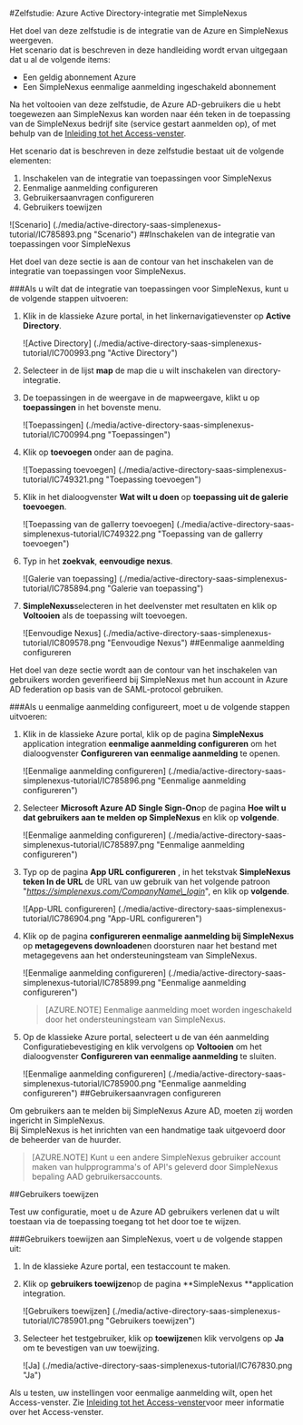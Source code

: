 <properties 
    pageTitle="Zelfstudie: Azure Active Directory-integratie met SimpleNexus | Microsoft Azure" 
    description="Meer informatie over het SimpleNexus met Azure Active Directory gebruiken voor het inschakelen van eenmalige aanmelding, geautomatiseerde provisioning en meer!" 
    services="active-directory" 
    authors="jeevansd"  
    documentationCenter="na" 
    manager="femila"/>
<tags 
    ms.service="active-directory" 
    ms.devlang="na" 
    ms.topic="article" 
    ms.tgt_pltfrm="na" 
    ms.workload="identity" 
    ms.date="09/19/2016" 
    ms.author="jeedes" />

#<a name="tutorial-azure-active-directory-integration-with-simplenexus"></a>Zelfstudie: Azure Active Directory-integratie met SimpleNexus
  
Het doel van deze zelfstudie is de integratie van de Azure en SimpleNexus weergeven.  
Het scenario dat is beschreven in deze handleiding wordt ervan uitgegaan dat u al de volgende items:

-   Een geldig abonnement Azure
-   Een SimpleNexus eenmalige aanmelding ingeschakeld abonnement
  
Na het voltooien van deze zelfstudie, de Azure AD-gebruikers die u hebt toegewezen aan SimpleNexus kan worden naar één teken in de toepassing van de SimpleNexus bedrijf site (service gestart aanmelden op), of met behulp van de [Inleiding tot het Access-venster](active-directory-saas-access-panel-introduction.md).
  
Het scenario dat is beschreven in deze zelfstudie bestaat uit de volgende elementen:

1.  Inschakelen van de integratie van toepassingen voor SimpleNexus
2.  Eenmalige aanmelding configureren
3.  Gebruikersaanvragen configureren
4.  Gebruikers toewijzen

![Scenario] (./media/active-directory-saas-simplenexus-tutorial/IC785893.png "Scenario")
##<a name="enabling-the-application-integration-for-simplenexus"></a>Inschakelen van de integratie van toepassingen voor SimpleNexus
  
Het doel van deze sectie is aan de contour van het inschakelen van de integratie van toepassingen voor SimpleNexus.

###<a name="to-enable-the-application-integration-for-simplenexus-perform-the-following-steps"></a>Als u wilt dat de integratie van toepassingen voor SimpleNexus, kunt u de volgende stappen uitvoeren:

1.  Klik in de klassieke Azure portal, in het linkernavigatievenster op **Active Directory**.

    ![Active Directory] (./media/active-directory-saas-simplenexus-tutorial/IC700993.png "Active Directory")

2.  Selecteer in de lijst **map** de map die u wilt inschakelen van directory-integratie.

3.  De toepassingen in de weergave in de mapweergave, klikt u op **toepassingen** in het bovenste menu.

    ![Toepassingen] (./media/active-directory-saas-simplenexus-tutorial/IC700994.png "Toepassingen")

4.  Klik op **toevoegen** onder aan de pagina.

    ![Toepassing toevoegen] (./media/active-directory-saas-simplenexus-tutorial/IC749321.png "Toepassing toevoegen")

5.  Klik in het dialoogvenster **Wat wilt u doen** op **toepassing uit de galerie toevoegen**.

    ![Toepassing van de gallerry toevoegen] (./media/active-directory-saas-simplenexus-tutorial/IC749322.png "Toepassing van de gallerry toevoegen")

6.  Typ in het **zoekvak**, **eenvoudige nexus**.

    ![Galerie van toepassing] (./media/active-directory-saas-simplenexus-tutorial/IC785894.png "Galerie van toepassing")

7.  **SimpleNexus**selecteren in het deelvenster met resultaten en klik op **Voltooien** als de toepassing wilt toevoegen.

    ![Eenvoudige Nexus] (./media/active-directory-saas-simplenexus-tutorial/IC809578.png "Eenvoudige Nexus")
##<a name="configuring-single-sign-on"></a>Eenmalige aanmelding configureren
  
Het doel van deze sectie wordt aan de contour van het inschakelen van gebruikers worden geverifieerd bij SimpleNexus met hun account in Azure AD federation op basis van de SAML-protocol gebruiken.

###<a name="to-configure-single-sign-on-perform-the-following-steps"></a>Als u eenmalige aanmelding configureert, moet u de volgende stappen uitvoeren:

1.  Klik in de klassieke Azure portal, klik op de pagina **SimpleNexus** application integration **eenmalige aanmelding configureren** om het dialoogvenster **Configureren van eenmalige aanmelding** te openen.

    ![Eenmalige aanmelding configureren] (./media/active-directory-saas-simplenexus-tutorial/IC785896.png "Eenmalige aanmelding configureren")

2.  Selecteer **Microsoft Azure AD Single Sign-On**op de pagina **Hoe wilt u dat gebruikers aan te melden op SimpleNexus** en klik op **volgende**.

    ![Eenmalige aanmelding configureren] (./media/active-directory-saas-simplenexus-tutorial/IC785897.png "Eenmalige aanmelding configureren")

3.  Typ op de pagina **App URL configureren** , in het tekstvak **SimpleNexus teken In de URL** de URL van uw gebruik van het volgende patroon "*https://simplenexus.com/CompanyName\_login*", en klik op **volgende**.

    ![App-URL configureren] (./media/active-directory-saas-simplenexus-tutorial/IC786904.png "App-URL configureren")

4.  Klik op de pagina **configureren eenmalige aanmelding bij SimpleNexus** op **metagegevens downloaden**en doorsturen naar het bestand met metagegevens aan het ondersteuningsteam van SimpleNexus.

    ![Eenmalige aanmelding configureren] (./media/active-directory-saas-simplenexus-tutorial/IC785899.png "Eenmalige aanmelding configureren")

    >[AZURE.NOTE] Eenmalige aanmelding moet worden ingeschakeld door het ondersteuningsteam van SimpleNexus.

5.  Op de klassieke Azure portal, selecteert u de van één aanmelding Configuratiebevestiging en klik vervolgens op **Voltooien** om het dialoogvenster **Configureren van eenmalige aanmelding** te sluiten.

    ![Eenmalige aanmelding configureren] (./media/active-directory-saas-simplenexus-tutorial/IC785900.png "Eenmalige aanmelding configureren")
##<a name="configuring-user-provisioning"></a>Gebruikersaanvragen configureren
  
Om gebruikers aan te melden bij SimpleNexus Azure AD, moeten zij worden ingericht in SimpleNexus.  
Bij SimpleNexus is het inrichten van een handmatige taak uitgevoerd door de beheerder van de huurder.

>[AZURE.NOTE] Kunt u een andere SimpleNexus gebruiker account maken van hulpprogramma's of API's geleverd door SimpleNexus bepaling AAD gebruikersaccounts.

##<a name="assigning-users"></a>Gebruikers toewijzen
  
Test uw configuratie, moet u de Azure AD gebruikers verlenen dat u wilt toestaan via de toepassing toegang tot het door toe te wijzen.

###<a name="to-assign-users-to-simplenexus-perform-the-following-steps"></a>Gebruikers toewijzen aan SimpleNexus, voert u de volgende stappen uit:

1.  In de klassieke Azure portal, een testaccount te maken.

2.  Klik op **gebruikers toewijzen**op de pagina **SimpleNexus **application integration.

    ![Gebruikers toewijzen] (./media/active-directory-saas-simplenexus-tutorial/IC785901.png "Gebruikers toewijzen")

3.  Selecteer het testgebruiker, klik op **toewijzen**en klik vervolgens op **Ja** om te bevestigen van uw toewijzing.

    ![Ja] (./media/active-directory-saas-simplenexus-tutorial/IC767830.png "Ja")
  
Als u testen, uw instellingen voor eenmalige aanmelding wilt, open het Access-venster. Zie [Inleiding tot het Access-venster](active-directory-saas-access-panel-introduction.md)voor meer informatie over het Access-venster.
